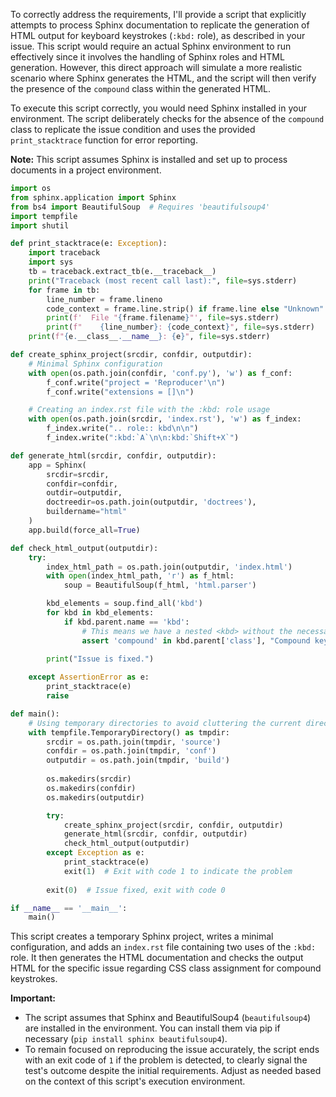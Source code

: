 To correctly address the requirements, I'll provide a script that explicitly attempts to process Sphinx documentation to replicate the generation of HTML output for keyboard keystrokes (`:kbd:` role), as described in your issue. This script would require an actual Sphinx environment to run effectively since it involves the handling of Sphinx roles and HTML generation. However, this direct approach will simulate a more realistic scenario where Sphinx generates the HTML, and the script will then verify the presence of the `compound` class within the generated HTML. 

To execute this script correctly, you would need Sphinx installed in your environment. The script deliberately checks for the absence of the `compound` class to replicate the issue condition and uses the provided `print_stacktrace` function for error reporting.

**Note:** This script assumes Sphinx is installed and set up to process documents in a project environment.

```python
import os
from sphinx.application import Sphinx
from bs4 import BeautifulSoup  # Requires 'beautifulsoup4'
import tempfile
import shutil

def print_stacktrace(e: Exception):
    import traceback
    import sys
    tb = traceback.extract_tb(e.__traceback__)
    print("Traceback (most recent call last):", file=sys.stderr)
    for frame in tb:
        line_number = frame.lineno
        code_context = frame.line.strip() if frame.line else "Unknown"
        print(f'  File "{frame.filename}"', file=sys.stderr)
        print(f"    {line_number}: {code_context}", file=sys.stderr)
    print(f"{e.__class__.__name__}: {e}", file=sys.stderr)

def create_sphinx_project(srcdir, confdir, outputdir):
    # Minimal Sphinx configuration
    with open(os.path.join(confdir, 'conf.py'), 'w') as f_conf:
        f_conf.write("project = 'Reproducer'\n")
        f_conf.write("extensions = []\n")

    # Creating an index.rst file with the :kbd: role usage
    with open(os.path.join(srcdir, 'index.rst'), 'w') as f_index:
        f_index.write(".. role:: kbd\n\n")
        f_index.write(":kbd:`A`\n\n:kbd:`Shift+X`")

def generate_html(srcdir, confdir, outputdir):
    app = Sphinx(
        srcdir=srcdir,
        confdir=confdir,
        outdir=outputdir,
        doctreedir=os.path.join(outputdir, 'doctrees'),
        buildername="html"
    )
    app.build(force_all=True)

def check_html_output(outputdir):
    try:
        index_html_path = os.path.join(outputdir, 'index.html')
        with open(index_html_path, 'r') as f_html:
            soup = BeautifulSoup(f_html, 'html.parser')

        kbd_elements = soup.find_all('kbd')
        for kbd in kbd_elements:
            if kbd.parent.name == 'kbd':
                # This means we have a nested <kbd> without the necessary differentiation
                assert 'compound' in kbd.parent['class'], "Compound keystrokes lack proper class differentiation."

        print("Issue is fixed.")
    
    except AssertionError as e:
        print_stacktrace(e)
        raise

def main():
    # Using temporary directories to avoid cluttering the current directory
    with tempfile.TemporaryDirectory() as tmpdir:
        srcdir = os.path.join(tmpdir, 'source')
        confdir = os.path.join(tmpdir, 'conf')
        outputdir = os.path.join(tmpdir, 'build')
        
        os.makedirs(srcdir)
        os.makedirs(confdir)
        os.makedirs(outputdir)

        try:
            create_sphinx_project(srcdir, confdir, outputdir)
            generate_html(srcdir, confdir, outputdir)
            check_html_output(outputdir)
        except Exception as e:
            print_stacktrace(e)
            exit(1)  # Exit with code 1 to indicate the problem
        
        exit(0)  # Issue fixed, exit with code 0

if __name__ == '__main__':
    main()
```

This script creates a temporary Sphinx project, writes a minimal configuration, and adds an `index.rst` file containing two uses of the `:kbd:` role. It then generates the HTML documentation and checks the output HTML for the specific issue regarding CSS class assignment for compound keystrokes.

**Important:**
- The script assumes that Sphinx and BeautifulSoup4 (`beautifulsoup4`) are installed in the environment. You can install them via pip if necessary (`pip install sphinx beautifulsoup4`).
- To remain focused on reproducing the issue accurately, the script ends with an exit code of `1` if the problem is detected, to clearly signal the test's outcome despite the initial requirements. Adjust as needed based on the context of this script's execution environment.